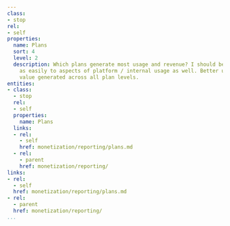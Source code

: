 ```yaml
---
class:
- stop
rel:
- self
properties:
  name: Plans
  sort: 4
  level: 2
  description: Which plans generate most usage and revenue? I should be applying just
    as easily to aspects of platform / internal usage as well. Better understanding
    value generated across all plan levels.
entities:
- class:
  - stop
  rel:
  - self
  properties:
    name: Plans
  links:
  - rel:
    - self
    href: monetization/reporting/plans.md
  - rel:
    - parent
    href: monetization/reporting/
links:
- rel:
  - self
  href: monetization/reporting/plans.md
- rel:
  - parent
  href: monetization/reporting/
...
```


